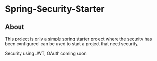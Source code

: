 # Spring-Security-Starter

## About

This project is only a simple spring starter project where the security has been configured. can be used to start a project that need security.

Security using JWT, OAuth coming soon
